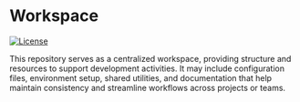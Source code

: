<!--
Copyright (C) Pipin Fitriadi - All Rights Reserved

Unauthorized copying of this file, via any medium is strictly prohibited
Proprietary and confidential
Written by Pipin Fitriadi <pipinfitriadi@gmail.com>, 22 May 2025
-->

# Workspace

[![License](https://img.shields.io/badge/license-Proprietary-red)](LICENSE)

This repository serves as a centralized workspace, providing structure and resources to support development activities. It may include configuration files, environment setup, shared utilities, and documentation that help maintain consistency and streamline workflows across projects or teams.
